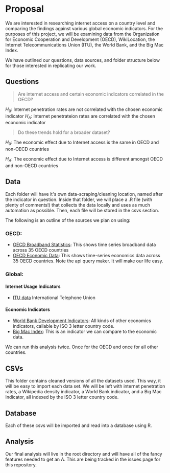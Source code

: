  
# Proposal

We are interested in researching internet access on a country level and comparing the findings against various global economic indicators. For the purposes of this project, we will be examining data from the Organization for Economic Cooperation and Development (OECD), WikiLocation, the Internet Telecommunications Union (ITU), the World Bank, and the Big Mac Index.

We have outlined our questions, data sources, and folder structure below for those interested in replicating our work. 

## Questions

> Are internet access and certain economic indicators correlated in the OECD?

$H_0$: Internet penetration rates are not correlated with the chosen economic indicator
$H_A$: Internet penetrateion rates are correlated with the chosen economic indicator

> Do these trends hold for a broader dataset?

$H_0$: The economic effect due to Internet access is the same in OECD and non-OECD countries

$H_A$: The economic effect due to Internet access is different amongst OECD and non-OECD countries


## Data
Each folder will have it's own data-scraping/cleaning location, named after the indicator in question. Inside that folder, we will place a .R file (with plenty of comments!) that collects the data locally and uses as much automation as possible. Then, each file will be stored in the csvs section.

The following is an outline of the sources we plan on using:

### OECD:
+ [OECD Broadband Statistics](https://www.oecd.org/sti/broadband/1.5-BBPenetrationHistorical-Data-2017-12.xls): This shows time series  broadband data across 35 OECD countries
 + [OECD Economic Data](https://stats.oecd.org/viewhtml.aspx?datasetcode=MEI_CLI&lang=en):  This shows time-series economics data across 35 OECD countries. Note the api query maker. It will make our life easy. 
 
### Global:
#### Internet Usage Indicators
 + [ITU data](https://www.itu.int/en/ITU-D/Statistics/Documents/statistics/2018/Individuals_Internet_2000-2017) International Telephone Union 

 #### Economic Indicators
 + [World Bank Development Indicators](https://datahelpdesk.worldbank.org/knowledgebase/articles/898599-api-indicator-queries): All kinds of other economics indicators, callable by ISO 3 letter country code.
 + [Big Mac Index](https://github.com/TheEconomist/big-mac-data): This is an indicator we can compare to the economic data.

We can run this analysis twice. Once for the OECD and once for all other countries. 

## CSVs

This folder contains cleaned versions of all the datasets used. This way, it will be easy to import each data set. We will be left with internet penetration rates, a Wikipedia density indicator, a World Bank indicator, and a Big Mac Indicator, all indexed by the ISO 3 letter country code.

## Database

Each of these csvs will be imported and read into a database using R.

## Analysis

Our final analysis will live in the root directory and will have all of the fancy features needed to get an A. This are being tracked in the issues page for this repository.
